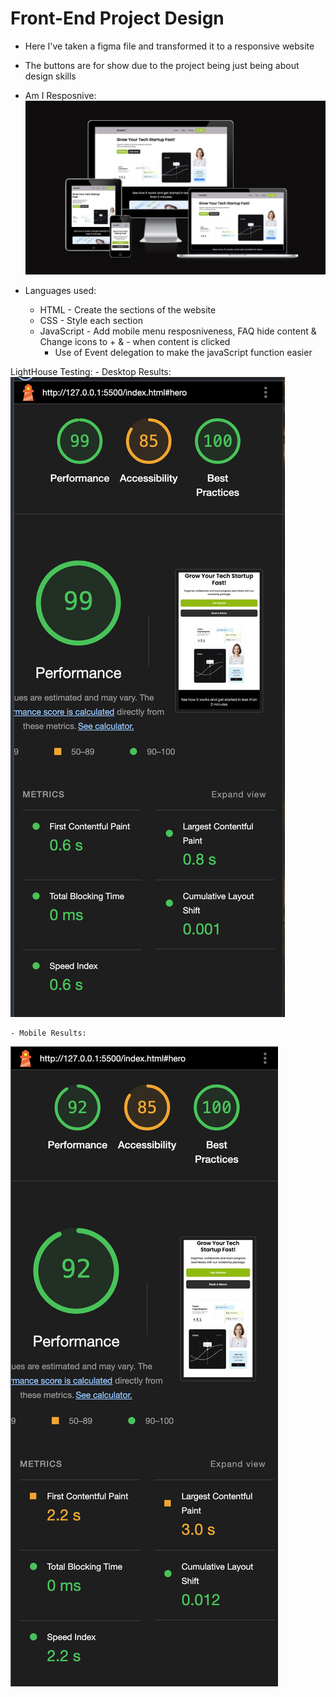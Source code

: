 # Front-End Project Design

- Here I've taken a figma file and transformed it to a responsive website
- The buttons are for show due to the project being just being about design skills

- Am I Resposnive:
![am I responsive](./assets/images/Am%20I%20responsive%20-%20FES.png)
- Languages used:
    - HTML - Create the sections of the website
    - CSS - Style each section
    - JavaScript - Add mobile menu resposniveness, FAQ hide content & Change icons to + & - when content is clicked
        - Use of Event delegation to make the javaScript function easier



LightHouse Testing:
    - Desktop Results:
![Desktop website speed results from google lighthouse](/assets/images/Desktop.png)

    - Mobile Results:
![Mobile website speed results from google lighthouse](/assets/images/mobile.png)